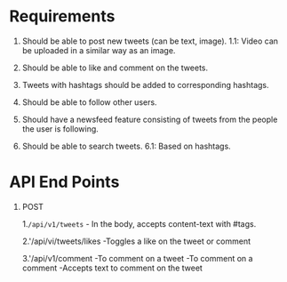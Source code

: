 # Requirements

1. Should be able to post new tweets (can be text, image).
   1.1: Video can be uploaded in a similar way as an image.
   
2. Should be able to like and comment on the tweets.

3. Tweets with hashtags should be added to corresponding hashtags.

4. Should be able to follow other users.

5. Should have a newsfeed feature consisting of tweets from the people the user is following.

6. Should be able to search tweets.
   6.1: Based on hashtags.

# API End Points

1. POST 

    1.`/api/v1/tweets`
       - In the body, accepts content-text with #tags.

    2.'/api/vi/tweets/likes
       -Toggles a like on the tweet or comment
    
    3.'/api/v1/comment
       -To comment on a tweet
       -To comment on a comment
       -Accepts text to comment on the tweet

    


